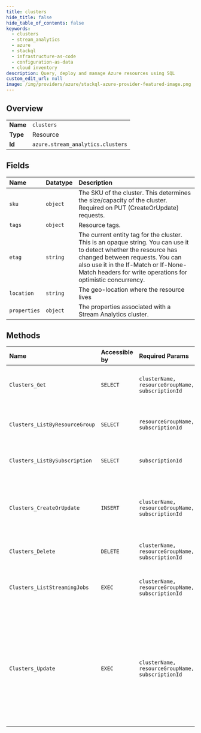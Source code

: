 ```yaml
---
title: clusters
hide_title: false
hide_table_of_contents: false
keywords:
  - clusters
  - stream_analytics
  - azure    
  - stackql
  - infrastructure-as-code
  - configuration-as-data
  - cloud inventory
description: Query, deploy and manage Azure resources using SQL
custom_edit_url: null
image: /img/providers/azure/stackql-azure-provider-featured-image.png
---
```

  
    

## Overview
<table><tbody>
<tr><td><b>Name</b></td><td><code>clusters</code></td></tr>
<tr><td><b>Type</b></td><td>Resource</td></tr>
<tr><td><b>Id</b></td><td><code>azure.stream_analytics.clusters</code></td></tr>
</tbody></table>

## Fields
| Name | Datatype | Description |
|:-----|:---------|:------------|
| `sku` | `object` | The SKU of the cluster. This determines the size/capacity of the cluster. Required on PUT (CreateOrUpdate) requests. |
| `tags` | `object` | Resource tags. |
| `etag` | `string` | The current entity tag for the cluster. This is an opaque string. You can use it to detect whether the resource has changed between requests. You can also use it in the If-Match or If-None-Match headers for write operations for optimistic concurrency. |
| `location` | `string` | The geo-location where the resource lives |
| `properties` | `object` | The properties associated with a Stream Analytics cluster. |
## Methods
| Name | Accessible by | Required Params | Description |
|:-----|:--------------|:----------------|:------------|
| `Clusters_Get` | `SELECT` | `clusterName, resourceGroupName, subscriptionId` | Gets information about the specified cluster. |
| `Clusters_ListByResourceGroup` | `SELECT` | `resourceGroupName, subscriptionId` | Lists all of the clusters in the given resource group. |
| `Clusters_ListBySubscription` | `SELECT` | `subscriptionId` | Lists all of the clusters in the given subscription. |
| `Clusters_CreateOrUpdate` | `INSERT` | `clusterName, resourceGroupName, subscriptionId` | Creates a Stream Analytics Cluster or replaces an already existing cluster. |
| `Clusters_Delete` | `DELETE` | `clusterName, resourceGroupName, subscriptionId` | Deletes the specified cluster. |
| `Clusters_ListStreamingJobs` | `EXEC` | `clusterName, resourceGroupName, subscriptionId` | Lists all of the streaming jobs in the given cluster. |
| `Clusters_Update` | `EXEC` | `clusterName, resourceGroupName, subscriptionId` | Updates an existing cluster. This can be used to partially update (ie. update one or two properties) a cluster without affecting the rest of the cluster definition. |
